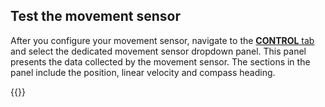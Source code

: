 ## Test the movement sensor

After you configure your movement sensor, navigate to the [**CONTROL** tab](/fleet/control/) and select the dedicated movement sensor dropdown panel.
This panel presents the data collected by the movement sensor.
The sections in the panel include the position, linear velocity and compass heading.

{{<imgproc src="/components/movement-sensor/movement-sensor-control-tab-gps.png" resize="800x" declaredimensions=true alt="The movement sensor component in the control tab">}}
